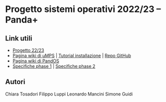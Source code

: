 # Progetto sistemi operativi 2022/23 – Panda+



## Link utili

- [Progetto 22/23](https://www.cs.unibo.it/~renzo/so/progetto.shtml)
- [Pagina wiki di µMPS](https://wiki.virtualsquare.org/#!education/umps.md) | [Tutorial installazione](https://wiki.virtualsquare.org/#!education/tutorials/umps/installation.md) | [Repo GitHub](https://github.com/virtualsquare/umps3)
- [Pagina wiki di PandOS](https://wiki.virtualsquare.org/#!education/pandos.md)
- [Specifiche phase 1](https://www.cs.unibo.it/~renzo/so/panda+/panda+phase1.pdf) | [Specifiche phase 2](https://www.cs.unibo.it/~renzo/so/panda+/panda+phase2.pdf)

## Autori
Chiara Tosadori
Filippo Luppi
Leonardo Mancini
Simone Guidi
